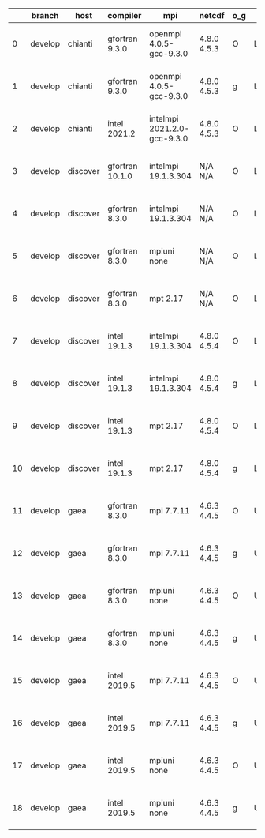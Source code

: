 |    | branch   | host     | compiler        | mpi                         | netcdf      | o_g   | os     | build   |   u_pass |   u_fail |   s_pass |   s_fail |   e_pass |   e_fail |   nuopc_pass |   nuopc_fail | artifacts_hash                                                                                                                                                        | modified                  |
|----|----------|----------|-----------------|-----------------------------|-------------|-------|--------|---------|----------|----------|----------|----------|----------|----------|--------------|--------------|-----------------------------------------------------------------------------------------------------------------------------------------------------------------------|---------------------------|
|  0 | develop  | chianti  | gfortran 9.3.0  | openmpi 4.0.5-gcc-9.3.0     | 4.8.0 4.5.3 | O     | Linux  | pass    |    13647 |        0 |       49 |        0 |       80 |        0 |           50 |            0 | [artifacts](https://github.com/esmf-org/esmf-test-artifacts/tree/cd5157716a2c382f8ba410a23f0c851412c55ef9/develop/chianti/gfortran/9.3.0/O/openmpi/4.0.5-gcc-9.3.0)   | 2022-03-26 01:55:27 -0400 |
|  1 | develop  | chianti  | gfortran 9.3.0  | openmpi 4.0.5-gcc-9.3.0     | 4.8.0 4.5.3 | g     | Linux  | pass    |    13647 |        0 |       49 |        0 |       80 |        0 |           50 |            0 | [artifacts](https://github.com/esmf-org/esmf-test-artifacts/tree/b0c2740a99fa57806bdb5b767b68448e26b08212/develop/chianti/gfortran/9.3.0/g/openmpi/4.0.5-gcc-9.3.0)   | 2022-03-26 02:52:35 -0400 |
|  2 | develop  | chianti  | intel 2021.2    | intelmpi 2021.2.0-gcc-9.3.0 | 4.8.0 4.5.3 | O     | Linux  | pass    |    13647 |        0 |       49 |        0 |       80 |        0 |           50 |            0 | [artifacts](https://github.com/esmf-org/esmf-test-artifacts/tree/eb1dbed38a342207855d89213d59fb8cab334e88/develop/chianti/intel/2021.2/O/intelmpi/2021.2.0-gcc-9.3.0) | 2022-03-26 02:26:16 -0400 |
|  3 | develop  | discover | gfortran 10.1.0 | intelmpi 19.1.3.304         | N/A N/A     | O     | Linux  | pass    |    13632 |       15 |       49 |        0 |       80 |        0 |           50 |            0 | [artifacts](https://github.com/esmf-org/esmf-test-artifacts/tree/cc10810292c111b73d193aeecba81f3f1d7f26e5/develop/discover/gfortran/10.1.0/O/intelmpi/19.1.3.304)     | 2022-03-26 02:44:16 -0400 |
|  4 | develop  | discover | gfortran 8.3.0  | intelmpi 19.1.3.304         | N/A N/A     | O     | Linux  | pass    |    13632 |       15 |       49 |        0 |       80 |        0 |           50 |            0 | [artifacts](https://github.com/esmf-org/esmf-test-artifacts/tree/0874f7bcafbb5eaaac436c4e8e96822cc36eb32b/develop/discover/gfortran/8.3.0/O/intelmpi/19.1.3.304)      | 2022-03-26 02:32:07 -0400 |
|  5 | develop  | discover | gfortran 8.3.0  | mpiuni none                 | N/A N/A     | O     | Linux  | pass    |    12121 |        0 |        8 |        0 |       43 |        0 |            0 |           50 | [artifacts](https://github.com/esmf-org/esmf-test-artifacts/tree/08f2b1f27300191d0bc935b9c733a9d972cbfc92/develop/discover/gfortran/8.3.0/O/mpiuni/none)              | 2022-03-26 02:36:37 -0400 |
|  6 | develop  | discover | gfortran 8.3.0  | mpt 2.17                    | N/A N/A     | O     | Linux  | pass    |    13647 |        0 |       49 |        0 |       80 |        0 |           46 |            4 | [artifacts](https://github.com/esmf-org/esmf-test-artifacts/tree/d4aaa905d2181063e7a8c575896cc85814be471c/develop/discover/gfortran/8.3.0/O/mpt/2.17)                 | 2022-03-26 02:38:47 -0400 |
|  7 | develop  | discover | intel 19.1.3    | intelmpi 19.1.3.304         | 4.8.0 4.5.4 | O     | Linux  | pass    |    13647 |        0 |       49 |        0 |       80 |        0 |           50 |            0 | [artifacts](https://github.com/esmf-org/esmf-test-artifacts/tree/6082572979c284d72bc7df4444ee17173d3c960f/develop/discover/intel/19.1.3/O/intelmpi/19.1.3.304)        | 2022-03-26 02:40:06 -0400 |
|  8 | develop  | discover | intel 19.1.3    | intelmpi 19.1.3.304         | 4.8.0 4.5.4 | g     | Linux  | pass    |    13647 |        0 |       49 |        0 |       80 |        0 |           50 |            0 | [artifacts](https://github.com/esmf-org/esmf-test-artifacts/tree/fbe5889bda7fc5cc0a629a4001cccad1c179ad22/develop/discover/intel/19.1.3/g/intelmpi/19.1.3.304)        | 2022-03-26 03:02:27 -0400 |
|  9 | develop  | discover | intel 19.1.3    | mpt 2.17                    | 4.8.0 4.5.4 | O     | Linux  | pass    |    13647 |        0 |       49 |        0 |       80 |        0 |            0 |           50 | [artifacts](https://github.com/esmf-org/esmf-test-artifacts/tree/22b26ed6d0498da3430021fe4c321a1ccf9da0f0/develop/discover/intel/19.1.3/O/mpt/2.17)                   | 2022-03-26 02:31:35 -0400 |
| 10 | develop  | discover | intel 19.1.3    | mpt 2.17                    | 4.8.0 4.5.4 | g     | Linux  | pass    |    13647 |        0 |       49 |        0 |       80 |        0 |            0 |           50 | [artifacts](https://github.com/esmf-org/esmf-test-artifacts/tree/5d86b3099695485a7e816ad8850d6e25392fa87a/develop/discover/intel/19.1.3/g/mpt/2.17)                   | 2022-03-26 02:52:36 -0400 |
| 11 | develop  | gaea     | gfortran 8.3.0  | mpi 7.7.11                  | 4.6.3 4.4.5 | O     | Unicos | pass    |    13646 |        1 |       49 |        0 |       80 |        0 |           47 |            3 | [artifacts](https://github.com/esmf-org/esmf-test-artifacts/tree/4cecb440a5c0aaddf52836f348327d35eaf7581c/develop/gaea/gfortran/8.3.0/O/mpi/7.7.11)                   | 2022-03-26 01:52:05 -0400 |
| 12 | develop  | gaea     | gfortran 8.3.0  | mpi 7.7.11                  | 4.6.3 4.4.5 | g     | Unicos | pass    |    13646 |        1 |       49 |        0 |       80 |        0 |           47 |            3 | [artifacts](https://github.com/esmf-org/esmf-test-artifacts/tree/9ce42dc836d366d1cdcf20d9f7d2963f7395dbf9/develop/gaea/gfortran/8.3.0/g/mpi/7.7.11)                   | 2022-03-26 02:08:41 -0400 |
| 13 | develop  | gaea     | gfortran 8.3.0  | mpiuni none                 | 4.6.3 4.4.5 | O     | Unicos | pass    |    12121 |        0 |        8 |        0 |       43 |        0 |            0 |           50 | [artifacts](https://github.com/esmf-org/esmf-test-artifacts/tree/9d06956712f22631eb3c72461f85c8ddc5b95988/develop/gaea/gfortran/8.3.0/O/mpiuni/none)                  | 2022-03-26 01:27:12 -0400 |
| 14 | develop  | gaea     | gfortran 8.3.0  | mpiuni none                 | 4.6.3 4.4.5 | g     | Unicos | pass    |    12121 |        0 |        8 |        0 |       43 |        0 |            0 |           50 | [artifacts](https://github.com/esmf-org/esmf-test-artifacts/tree/24df9ac89f8cc5186fe8928757e65484b4e7be3e/develop/gaea/gfortran/8.3.0/g/mpiuni/none)                  | 2022-03-26 01:55:02 -0400 |
| 15 | develop  | gaea     | intel 2019.5    | mpi 7.7.11                  | 4.6.3 4.4.5 | O     | Unicos | pass    |    13632 |       15 |       49 |        0 |       80 |        0 |           47 |            3 | [artifacts](https://github.com/esmf-org/esmf-test-artifacts/tree/a3a5e01d75cef6b4ffaa9a044a22394009a9024c/develop/gaea/intel/2019.5/O/mpi/7.7.11)                     | 2022-03-26 01:19:32 -0400 |
| 16 | develop  | gaea     | intel 2019.5    | mpi 7.7.11                  | 4.6.3 4.4.5 | g     | Unicos | pass    |    13632 |       15 |       49 |        0 |       80 |        0 |           47 |            3 | [artifacts](https://github.com/esmf-org/esmf-test-artifacts/tree/2dc38de05cd211cafff49c81bac671b82609853d/develop/gaea/intel/2019.5/g/mpi/7.7.11)                     | 2022-03-26 01:31:31 -0400 |
| 17 | develop  | gaea     | intel 2019.5    | mpiuni none                 | 4.6.3 4.4.5 | O     | Unicos | pass    |    12106 |       15 |        8 |        0 |       43 |        0 |            0 |           50 | [artifacts](https://github.com/esmf-org/esmf-test-artifacts/tree/a3a5e01d75cef6b4ffaa9a044a22394009a9024c/develop/gaea/intel/2019.5/O/mpiuni/none)                    | 2022-03-26 01:19:32 -0400 |
| 18 | develop  | gaea     | intel 2019.5    | mpiuni none                 | 4.6.3 4.4.5 | g     | Unicos | pass    |    12106 |       15 |        8 |        0 |       43 |        0 |            0 |           50 | [artifacts](https://github.com/esmf-org/esmf-test-artifacts/tree/48b94946d5812182764c5461f23ecd06571058e2/develop/gaea/intel/2019.5/g/mpiuni/none)                    | 2022-03-26 01:18:12 -0400 |